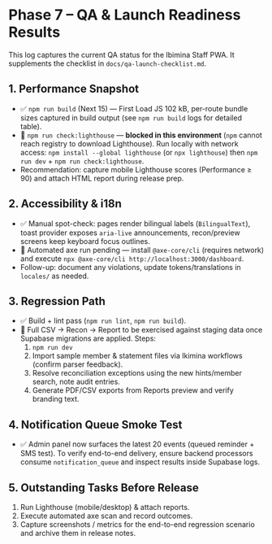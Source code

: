 # Phase 7 – QA & Launch Readiness Results

This log captures the current QA status for the Ibimina Staff PWA. It supplements the checklist in `docs/qa-launch-checklist.md`.

## 1. Performance Snapshot
- ✅ `npm run build` (Next 15) — First Load JS 102 kB, per-route bundle sizes captured in build output (see `npm run build` logs for detailed table).
- 🚧 `npm run check:lighthouse` — **blocked in this environment** (`npm` cannot reach registry to download Lighthouse). Run locally with network access: `npm install --global lighthouse` (or `npx lighthouse`) then `npm run dev` + `npm run check:lighthouse`.
- Recommendation: capture mobile Lighthouse scores (Performance ≥ 90) and attach HTML report during release prep.

## 2. Accessibility & i18n
- ✅ Manual spot-check: pages render bilingual labels (`BilingualText`), toast provider exposes `aria-live` announcements, recon/preview screens keep keyboard focus outlines.
- 🚧 Automated axe run pending — install `@axe-core/cli` (requires network) and execute `npx @axe-core/cli http://localhost:3000/dashboard`.
- Follow-up: document any violations, update tokens/translations in `locales/` as needed.

## 3. Regression Path
- ✅ Build + lint pass (`npm run lint`, `npm run build`).
- 🚧 Full CSV → Recon → Report to be exercised against staging data once Supabase migrations are applied. Steps:
  1. `npm run dev`
  2. Import sample member & statement files via Ikimina workflows (confirm parser feedback).
  3. Resolve reconciliation exceptions using the new hints/member search, note audit entries.
  4. Generate PDF/CSV exports from Reports preview and verify branding text.

## 4. Notification Queue Smoke Test
- ✅ Admin panel now surfaces the latest 20 events (queued reminder + SMS test). To verify end-to-end delivery, ensure backend processors consume `notification_queue` and inspect results inside Supabase logs.

## 5. Outstanding Tasks Before Release
1. Run Lighthouse (mobile/desktop) & attach reports.
2. Execute automated axe scan and record outcomes.
3. Capture screenshots / metrics for the end-to-end regression scenario and archive them in release notes.

